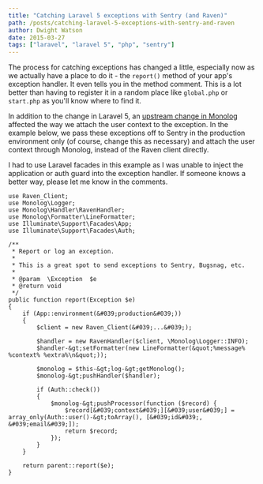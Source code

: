 ```yaml
---
title: "Catching Laravel 5 exceptions with Sentry (and Raven)"
path: /posts/catching-laravel-5-exceptions-with-sentry-and-raven
author: Dwight Watson
date: 2015-03-27
tags: ["laravel", "laravel 5", "php", "sentry"]
---
```


The process for catching exceptions has changed a little, especially now as we actually have a place to do it - the `report()` method of your app&#039;s exception handler. It even tells you in the method comment. This is a lot better than having to register it in a random place like `global.php` or `start.php` as you&#039;ll know where to find it.

In addition to the change in Laravel 5, an [upstream change in Monolog](https://github.com/Seldaek/monolog/commit/c1fd9cddf2f2d4f49dc56cb647681ee086c6fca3) affected the way we attach the user context to the exception. In the example below, we pass these exceptions off to Sentry in the production environment only (of course, change this as necessary) and attach the user context through Monolog, instead of the Raven client directly.

I had to use Laravel facades in this example as I was unable to inject the application or auth guard into the exception handler. If someone knows a better way, please let me know in the comments.

    use Raven_Client;
    use Monolog\Logger;
    use Monolog\Handler\RavenHandler;
    use Monolog\Formatter\LineFormatter;
    use Illuminate\Support\Facades\App;
    use Illuminate\Support\Facades\Auth;

    /**
     * Report or log an exception.
     *
     * This is a great spot to send exceptions to Sentry, Bugsnag, etc.
     *
     * @param  \Exception  $e
     * @return void
     */
    public function report(Exception $e)
    {
        if (App::environment(&#039;production&#039;)) 
        {
            $client = new Raven_Client(&#039;...&#039;);

            $handler = new RavenHandler($client, \Monolog\Logger::INFO);
            $handler-&gt;setFormatter(new LineFormatter(&quot;%message% %context% %extra%\n&quot;));

            $monolog = $this-&gt;log-&gt;getMonolog();
            $monolog-&gt;pushHandler($handler);

            if (Auth::check()) 
            {
                $monolog-&gt;pushProcessor(function ($record) {
                    $record[&#039;context&#039;][&#039;user&#039;] = array_only(Auth::user()-&gt;toArray(), [&#039;id&#039;, &#039;email&#039;]);
                    return $record;
                });
            }
        }

        return parent::report($e);
    }
